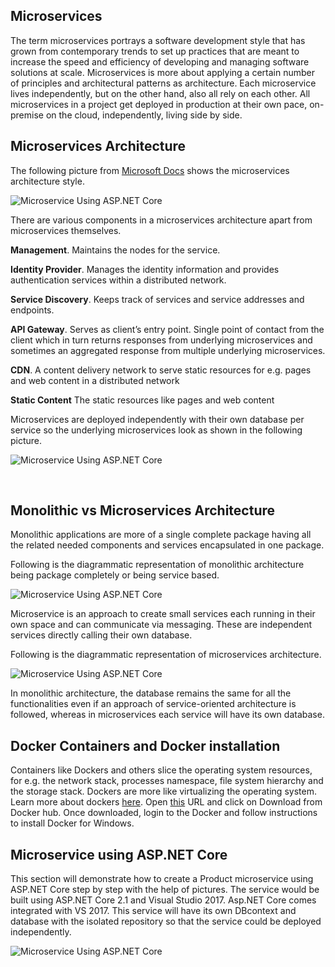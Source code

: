 Microservices
-------------

The term microservices portrays a software development style that has
grown from contemporary trends to set up practices that are meant to
increase the speed and efficiency of developing and managing software
solutions at scale. Microservices is more about applying a certain
number of principles and architectural patterns as architecture. Each
microservice lives independently, but on the other hand, also all rely
on each other. All microservices in a project get deployed in production
at their own pace, on-premise on the cloud, independently, living side
by side.

Microservices Architecture
--------------------------

The following picture from [Microsoft
Docs](https://docs.microsoft.com/en-us/azure/architecture/guide/architecture-styles/microservices)
shows the microservices architecture style.

![Microservice Using ASP.NET
Core](https://csharpcorner-mindcrackerinc.netdna-ssl.com/article/microservice-using-asp-net-core/Images/Microservice%20Using%20ASP.NET%20Core.png) 

There are various components in a microservices architecture apart from
microservices themselves.

**Management**. Maintains the nodes for the service.

**Identity Provider**. Manages the identity information and provides
authentication services within a distributed network.

**Service Discovery**. Keeps track of services and service addresses and
endpoints.

**API Gateway**. Serves as client’s entry point. Single point of contact
from the client which in turn returns responses from underlying
microservices and sometimes an aggregated response from multiple
underlying microservices.

**CDN**. A content delivery network to serve static resources for e.g.
pages and web content in a distributed network

**Static Content** The static resources like pages and web content

Microservices are deployed independently with their own database per
service so the underlying microservices look as shown in the following
picture.

![Microservice Using ASP.NET
Core](./Microservices%20Using%20ASP.NET%20Core_files/Microservice%20Using%20ASP.NET%20Core02.png) 

 

Monolithic vs Microservices Architecture
----------------------------------------

Monolithic applications are more of a single complete package having all
the related needed components and services encapsulated in one package.

Following is the diagrammatic representation of monolithic architecture
being package completely or being service based.

![Microservice Using ASP.NET
Core](./Microservices%20Using%20ASP.NET%20Core_files/Microservice%20Using%20ASP.NET%20Core03.png) 

Microservice is an approach to create small services each running in
their own space and can communicate via messaging. These are independent
services directly calling their own database.

Following is the diagrammatic representation of microservices
architecture.

![Microservice Using ASP.NET
Core](./Microservices%20Using%20ASP.NET%20Core_files/Microservice%20Using%20ASP.NET%20Core04.png) 

In monolithic architecture, the database remains the same for all the
functionalities even if an approach of service-oriented architecture is
followed, whereas in microservices each service will have its own
database.

Docker Containers and Docker installation
-----------------------------------------

Containers like Dockers and others slice the operating system resources,
for e.g. the network stack, processes namespace, file system hierarchy
and the storage stack. Dockers are more like virtualizing the operating
system. Learn more about dockers
[here](https://www.docker.com/resources/what-container). Open
[this](https://docs.docker.com/docker-for-windows/install/) URL and
click on Download from Docker hub. Once downloaded, login to the Docker
and follow instructions to install Docker for Windows.

Microservice using ASP.NET Core
-------------------------------

This section will demonstrate how to create a Product microservice using
ASP.NET Core step by step with the help of pictures. The service would
be built using ASP.NET Core 2.1 and Visual Studio 2017. Asp.NET Core
comes integrated with VS 2017. This service will have its own DBcontext
and database with the isolated repository so that the service could be
deployed independently.

![Microservice Using ASP.NET
Core](./Microservices%20Using%20ASP.NET%20Core_files/Microservice%20Using%20ASP.NET%20Core05.png) 
